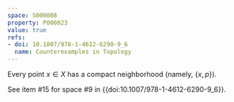 ```yaml
---
space: S000008
property: P000023
value: true
refs:
- doi: 10.1007/978-1-4612-6290-9_6
  name: Counterexamples in Topology
---
```


Every point $x \in X$ has a compact neighborhood (namely, $\{x,p\}$).

See item #15 for space #9 in {{doi:10.1007/978-1-4612-6290-9_6}}.
